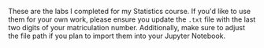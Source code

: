 These are the labs I completed for my Statistics course. If you'd like to use them for your own work, please ensure you update the `.txt` file with the last two digits of your matriculation number. Additionally, make sure to adjust the file path if you plan to import them into your Jupyter Notebook.

